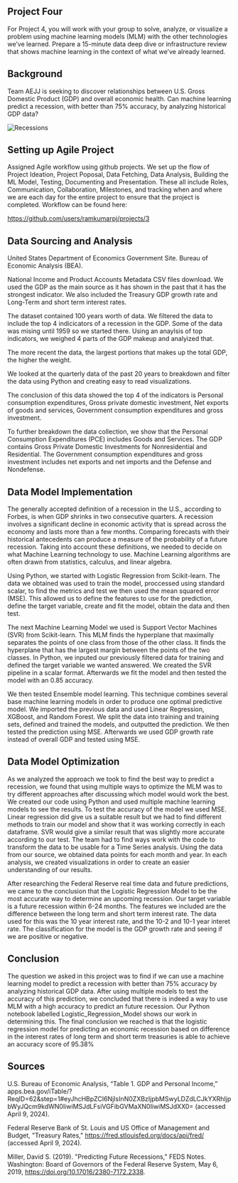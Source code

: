 ## Project Four

For Project 4, you will work with your group to solve, analyze, or visualize a problem using machine learning models (MLM) with the other technologies we’ve learned. Prepare a 15-minute data deep dive or infrastructure review that shows machine learning in the context of what we’ve already learned.

## Background

Team AEJJ is seeking to discover relationships between U.S. Gross Domestic Product (GDP) and overall economic health. Can machine learning predict a recession, with better than 75% accuracy, by analyzing historical GDP data?

![Recessions](../images/economic_recessions_US_1959.png)

## Setting up Agile Project

Assigned Agile workflow using github projects.  We set up the flow of Project Ideation, Project Poposal, Data Fetching, Data Analysis, Building the ML Model, Testing, Documenting and Presentation. These all include Roles, Communication, Collaboration, Milestones, and tracking when and where we are each day for the entire project to ensure that the project is completed.  Workflow can be found here:

https://github.com/users/ramkumarpj/projects/3

## Data Sourcing and Analysis

United States Department of Economics Government Site. Bureau of Economic Analysis (BEA).

National Income and Product Accounts Metadata CSV files download. We used the GDP as the main source as it has shown in the past that it has the strongest indicator.  We also included the Treasury GDP growth rate and Long-Term and short term interest rates.

The dataset contained 100 years worth of data.  We filtered the data to include the top 4 indicicators of a recession in the GDP. Some of the data was mising until 1959 so we started there.  Using an anaylsis of top indicators, we weighed 4 parts of the GDP makeup and analyized that.  

The more recent the data, the largest portions that makes up the total GDP, the higher the weight.

We looked at the quarterly data of the past 20 years to breakdown and filter the data using Python and creating easy to read visualizations.

The conclusion of this data showed the top 4 of the indicators is Personal consumption expenditures, Gross private domestic investment, Net exports of goods and services, Government consumption expenditures and gross investment.

To further breakdown the data collection, we show that the Personal Consumption Expenditures (PCE) includes Goods and Services. The GDP contains Gross Private Domestic Investments for Nonresidential and Residential. The Government consumption expenditures and gross investment includes net exports and net imports and the Defense and Nondefense.

## Data Model Implementation

The generally accepted definition of a recession in the U.S., according to Forbes, is when GDP shrinks in two consecutive quarters. A recession involves a significant decline in economic activity that is spread across the economy and lasts more than a few months. Comparing forecasts with their historical antecedents can produce a measure of the probability of a future recession. Taking into account these definitions, we needed to decide on what Machine Learning technology to use.  Machine Learning algorithms are often drawn from statistics, calculus, and linear algebra. 

Using Python, we started with Logistic Regression from Scikit-learn. The data we obtained was used to train the model, proccessed using standard scalar, to find the metrics and test we then used the mean squared error (MSE).  This allowed us to define the features to use for the prediction, define the target variable, create and fit the model, obtain the data and then test.

The next Machine Learning Model we used is Support Vector Machines (SVR) from Scikit-learn. This MLM finds the hyperplane that maximally separates the points of one class from those of the other class. It finds the hyperplane that has the largest margin between the points of the two classes. In Python, we inputed our previously filtered data for training and defined the target variable we wanted answered. We created the SVR pipeline in a scalar format. Afterwards we fit the model and then tested the model with an 0.85 accuracy.

We then tested Ensemble model learning. This technique combines several base machine learning models in order to produce one optimal predictive model. We imported the previous data and used Linear Regression,  XGBoost, and Random Forest. We split the data into training and training sets, defined and trained the models, and outputted the prediction. We then tested the prediction using MSE.  Afterwards we used GDP growth rate instead of overall GDP and tested using MSE.

## Data Model Optimization

As we analyzed the approach we took to find the best way to predict a recession, we found that using multiple ways to optimize the MLM was to try different approaches after discussing which model would work the best.  We created our code using Python and used multiple machine learning models to see the results. To test the accuracy of the model we used MSE.  Linear regression did give us a suitable result but we had to find different methods to train our model and show that it was working correctly in each dataframe.  SVR would give a similar result that was slightly more accurate according to our test. The team had to find ways work with the code to transform the data to be usable for a Time Series analysis. Using the data from our source, we obtained data points for each month and year. In each analysis, we created visualizations in order to create an easier understanding of our results.

After researching the Federal Reserve real time data and future predictions, we came to the conclusion that the Logistic Regression Model to be the most accurate way to determine an upcoming recession.  Our target variable is a future recession within 6-24 months.  The features we included are the difference between the long term and short term interest rate. The data used for this was the 10 year interest rate, and the 10-2 and 10-1 year interet rate.  The classification for the model is the GDP growth rate and seeing if we are positive or negative.

## Conclusion

The question we asked in this project was to find if we can use a machine learning model to predict a recession with better than 75% accuracy by analyzing historical GDP data. After using multiple models to test the accuracy of this prediction, we concluded that there is indeed a way to use MLM with a high accuracy to predict an future recession.  Our Python notebook labelled Logistic_Regression_Model shows our work in determining this.  The final conclusion we reached is that the logistic regression model for predicting an economic recession based on difference in the interest rates of long term and short term treasuries is able to achieve an accuracy score of 95.38%

## Sources

U.S. Bureau of Economic Analysis, “Table 1. GDP and Personal Income,” apps.bea.gov/iTable/?ReqID=62&step=1#eyJhcHBpZCI6NjIsInN0ZXBzIjpbMSwyLDZdLCJkYXRhIjpbWyJQcm9kdWN0IiwiMSJdLFsiVGFibGVMaXN0IiwiMSJdXX0= (accessed April 9, 2024).

Federal Reserve Bank of St. Louis and US Office of Management and Budget, "Treasury Rates," https://fred.stlouisfed.org/docs/api/fred/ (accessed April 9, 2024).

Miller, David S. (2019). "Predicting Future Recessions," FEDS Notes. Washington: Board of Governors of the Federal Reserve System, May 6, 2019, https://doi.org/10.17016/2380-7172.2338.
